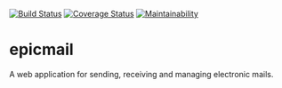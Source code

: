 [![Build Status](https://travis-ci.org/darasimiolaifa/epicmail.svg?branch=develop)](https://travis-ci.org/darasimiolaifa/epicmail)
[![Coverage Status](https://coveralls.io/repos/github/darasimiolaifa/epicmail/badge.svg?branch=develop)](https://coveralls.io/github/darasimiolaifa/epicmail?branch=develop)
[![Maintainability](https://api.codeclimate.com/v1/badges/1e5e2993f2e40fe8ef4c/maintainability)](https://codeclimate.com/github/darasimiolaifa/epicmail/maintainability)

# epicmail
A web application for sending, receiving and managing electronic mails.